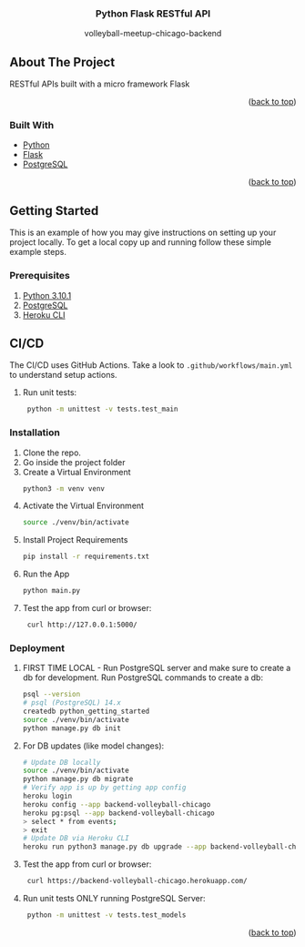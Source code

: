 <div align="center">
  <h3 align="center">Python Flask RESTful API</h3>
  <p align="center">
    volleyball-meetup-chicago-backend
    <br />
  </p>
</div>

<!-- ABOUT THE PROJECT -->
## About The Project

RESTful APIs built with a micro framework Flask

<p align="right">(<a href="#top">back to top</a>)</p>

### Built With

* [Python](https://www.python.org/)
* [Flask](https://flask.palletsprojects.com/en/2.0.x/)
* [PostgreSQL](https://www.postgresql.org/)

<p align="right">(<a href="#top">back to top</a>)</p>

<!-- GETTING STARTED -->
## Getting Started

This is an example of how you may give instructions on setting up your project locally.
To get a local copy up and running follow these simple example steps.

### Prerequisites

1. [Python 3.10.1](https://docs.python.org/3/tutorial/)
1. [PostgreSQL](https://www.postgresql.org/download/)
1. [Heroku CLI](https://devcenter.heroku.com/articles/getting-started-with-python#set-up)

## CI/CD

The CI/CD uses GitHub Actions. Take a look to `.github/workflows/main.yml` to understand setup actions.

1. Run unit tests:
   ```sh
    python -m unittest -v tests.test_main
   ```

### Installation

1. Clone the repo.
1. Go inside the project folder
1. Create a Virtual Environment
   ```sh
   python3 -m venv venv
   ```
1. Activate the Virtual Environment
   ```sh
   source ./venv/bin/activate
   ```
1. Install Project Requirements
   ```sh
   pip install -r requirements.txt
   ```
1. Run the App
   ```sh
   python main.py
   ```
1. Test the app from curl or browser:
   ```sh
    curl http://127.0.0.1:5000/
   ```

### Deployment

1. FIRST TIME LOCAL - Run PostgreSQL server and make sure to create a db for development. Run PostgreSQL commands to create a db:
   ```sh
   psql --version
   # psql (PostgreSQL) 14.x
   createdb python_getting_started
   source ./venv/bin/activate
   python manage.py db init
   ```
1. For DB updates (like model changes):
   ```sh
   # Update DB locally
   source ./venv/bin/activate
   python manage.py db migrate
   # Verify app is up by getting app config
   heroku login
   heroku config --app backend-volleyball-chicago
   heroku pg:psql --app backend-volleyball-chicago
   > select * from events;
   > exit
   # Update DB via Heroku CLI
   heroku run python3 manage.py db upgrade --app backend-volleyball-chicago
   ```
1. Test the app from curl or browser:
   ```sh
    curl https://backend-volleyball-chicago.herokuapp.com/
   ```
1. Run unit tests ONLY running PostgreSQL Server:
   ```sh
    python -m unittest -v tests.test_models
    ```

<p align="right">(<a href="#top">back to top</a>)</p>